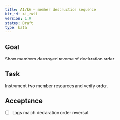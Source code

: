 ```yaml
---
title: A1/k6 — member destruction sequence
kit_id: a1_raii
version: 1.0
status: Draft
type: kata
---
```

## Goal
Show members destroyed reverse of declaration order.
## Task
Instrument two member resources and verify order.
## Acceptance
- [ ] Logs match declaration order reversal.